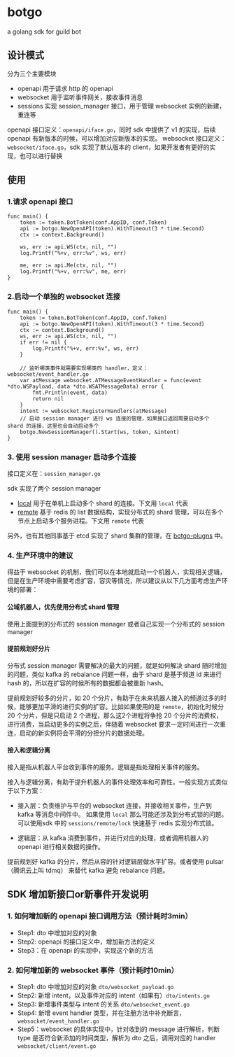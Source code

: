# botgo

a golang sdk for guild bot

## 设计模式

分为三个主要模块

- openapi 用于请求 http 的 openapi
- websocket 用于监听事件网关，接收事件消息
- sessions 实现 session_manager 接口，用于管理 websocket 实例的新建，重连等

openapi 接口定义：`openapi/iface.go`，同时 sdk 中提供了 v1 的实现，后续 openapi 有新版本的时候，可以增加对应新版本的实现。
websocket 接口定义：`websocket/iface.go`，sdk 实现了默认版本的 client，如果开发者有更好的实现，也可以进行替换

## 使用

### 1.请求 openapi 接口

```golang
func main() {
    token := token.BotToken(conf.AppID, conf.Token)
    api := botgo.NewOpenAPI(token).WithTimeout(3 * time.Second)
    ctx := context.Background()

    ws, err := api.WS(ctx, nil, "")
    log.Printf("%+v, err:%v", ws, err)
    
    me, err := api.Me(ctx, nil, "")
    log.Printf("%+v, err:%v", me, err)
}
```

### 2.启动一个单独的 websocket 连接

```golang
func main() {
    token := token.BotToken(conf.AppID, conf.Token)
    api := botgo.NewOpenAPI(token).WithTimeout(3 * time.Second)
    ctx := context.Background()
    ws, err := api.WS(ctx, nil, "")
    if err != nil {
        log.Printf("%+v, err:%v", ws, err)
    }

    // 监听哪类事件就需要实现哪类的 handler，定义：websocket/event_handler.go
    var atMessage websocket.ATMessageEventHandler = func(event *dto.WSPayload, data *dto.WSATMessageData) error {
        fmt.Println(event, data)
        return nil
    }
    intent := websocket.RegisterHandlers(atMessage)
    // 启动 session manager 进行 ws 连接的管理，如果接口返回需要启动多个 shard 的连接，这里也会自动启动多个
    botgo.NewSessionManager().Start(ws, token, &intent)
}
```

### 3. 使用 session manager 启动多个连接

接口定义在：`session_manager.go`

sdk 实现了两个 session manager

- [local](./sessions/local/local.go) 用于在单机上启动多个 shard 的连接。下文用 `local` 代表
- [remote](./sessions/remote/remote.go) 基于 redis 的 list 数据结构，实现分布式的 shard 管理，可以在多个节点上启动多个服务进程。下文用 `remote` 代表

另外，也有其他同事基于 etcd 实现了 shard 集群的管理，在 [botgo-plugns](https://github.com/tencent-connect/botgo-plugins) 中。

### 4. 生产环境中的建议

得益于 websocket 的机制，我们可以在本地就启动一个机器人，实现相关逻辑，但是在生产环境中需要考虑扩容，容灾等情况，所以建议从以下几方面考虑生产环境的部署：

#### 公域机器人，优先使用分布式 shard 管理

使用上面提到的分布式的 session manager 或者自己实现一个分布式的 session manager

#### 提前规划好分片

分布式 session manager 需要解决的最大的问题，就是如何解决 shard 随时增加的问题，类似 kafka 的 rebalance 问题一样，由于 shard 是基于频道 id 来进行 hash 的，所以在扩容的时候所有的数据都会被重新 hash。

提前规划好较多的分片，如 20 个分片，有助于在未来机器人接入的频道过多的时候，能够更加平滑的进行实例的扩容。比如如果使用的是 `remote`，初始化时候分 20 个分片，但是只启动 2 个进程，那么这2个进程将争抢 20 个分片的消费权，进行消费，当启动更多的实例之后，伴随着 websocket 要求一定时间进行一次重连，启动的新实例将会平滑的分担分片的数据处理。

#### 接入和逻辑分离

接入是指从机器人平台收到事件的服务。逻辑是指处理相关事件的服务。

接入与逻辑分离，有助于提升机器人的事件处理效率和可靠性。一般实现方式类似于以下方案：

- 接入层：负责维护与平台的 websocket 连接，并接收相关事件，生产到 kafka 等消息中间件中。
  如果使用 `local` 那么可能还涉及到分布式锁的问题。可以使用sdk 中的 `sessions/remote/lock` 快速基于 redis 实现分布式锁。

- 逻辑层：从 kafka 消费到事件，并进行对应的处理，或者调用机器人的 openapi 进行相关数据的操作。

提前规划好 kafka 的分片，然后从容的针对逻辑层做水平扩容。或者使用 pulsar（腾讯云上叫 tdmq） 来替代 kafka 避免 rebalance 问题。

## SDK 增加新接口or新事件开发说明

### 1. 如何增加新的 openapi 接口调用方法（预计耗时3min）

- Step1: dto 中增加对应的对象
- Step2: openapi 的接口定义中，增加新方法的定义
- Step3：在 openapi 的实现中，实现这个新的方法

### 2. 如何增加新的 websocket 事件（预计耗时10min）

- Step1: dto 中增加对应的对象 `dto/websocket_payload.go`
- Step2: 新增 intent，以及事件对应的 intent（如果有）`dto/intents.go`
- Step3: 新增事件类型与 intent 的关系 `dto/websocket_event.go`
- Step4: 新增 event handler 类型，并在注册方法中补充断言，`websocket/event_handler.go`
- Step5：websocket 的具体实现中，针对收到的 message 进行解析，判断 type 是否符合新添加的时间类型，解析为 dto 之后，调用对应的 handler `websocket/client/event.go`
